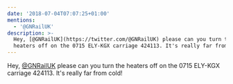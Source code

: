 ```yaml
---
date: '2018-07-04T07:07:25+01:00'
mentions:
  - '@GNRailUK'
description: >-
  Hey, [@GNRailUK](https://twitter.com/@GNRailUK) please can you turn the
  heaters off on the 0715 ELY-KGX carriage 424113. It's really far from cold!
---
```

Hey, [@GNRailUK](https://twitter.com/@GNRailUK) please can you turn the heaters off on the 0715 ELY-KGX carriage 424113. It's really far from cold!
